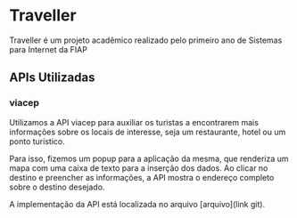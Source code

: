 # Traveller

Traveller é um projeto acadêmico realizado pelo primeiro ano de Sistemas para Internet da FIAP
## APIs Utilizadas
### viacep

Utilizamos a API viacep para auxiliar os turistas a encontrarem mais informações sobre os locais de interesse, seja um restaurante, hotel ou um ponto turístico.

Para isso, fizemos um popup para a aplicação da mesma, que renderiza um mapa com uma caixa de texto para a inserção dos dados. Ao clicar no destino e preencher as informações, a API mostra o endereço completo sobre o destino desejado.


A implementação da API está localizada no arquivo [arquivo](link git).